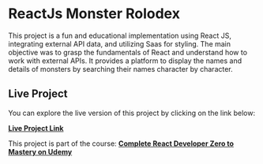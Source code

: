 # ReactJs Monster Rolodex

This project is a fun and educational implementation using React JS, integrating external API data, and utilizing Saas for styling. The main objective was to grasp the fundamentals of React and understand how to work with external APIs. It provides a platform to display the names and details of monsters by searching their names character by character.

## Live Project

You can explore the live version of this project by clicking on the link below:

[**Live Project Link**](https://arshil121.github.io/01_ReactJs_MonsterRolodex/)

This project is part of the course: [**Complete React Developer Zero to Mastery on Udemy**](https://www.udemy.com/course/complete-react-developer-zero-to-mastery/)
